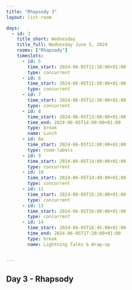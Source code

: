 ```yaml
---
title: "Rhapsody 3"
layout: list-room

days: 
  - id: 3
    title_short: Wednesday
    title_full: Wednesday June 5, 2024
    rooms: ["Rhapsody"]
    timeslots: 
      - id: 5
        time_start: 2024-06-05T11:10:00+01:00
        type: concurrent
      - id: 6
        time_start: 2024-06-05T11:50:00+01:00
        type: concurrent
      - id: 7
        time_start: 2024-06-05T12:30:00+01:00
        type: concurrent
      - id: 8
        time_start: 2024-06-05T13:00:00+01:00
        time_end: 2024-06-05T14:00:00+01:00
        type: break
        name: Lunch
      - id: 8a
        time_start: 2024-06-05T11:00:00+01:00
        type: room-labels
      - id: 9
        time_start: 2024-06-05T14:00:00+01:00
        type: concurrent
      - id: 10
        time_start: 2024-06-05T14:40:00+01:00
        type: concurrent
      - id: 11
        time_start: 2024-06-05T15:20:00+01:00
        type: concurrent
      - id: 13
        time_start: 2024-06-05T16:00:00+01:00
        type: concurrent
      - id: 14
        time_start: 2024-06-05T16:45:00+01:00
        time_end: 2024-06-05T17:20:00+01:00
        type: break
        name: Lightning Talks & Wrap-up


---
```


## Day 3 - Rhapsody